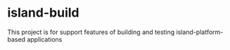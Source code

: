 # island-build
This project is for support features of building and testing island-platform-based applications


